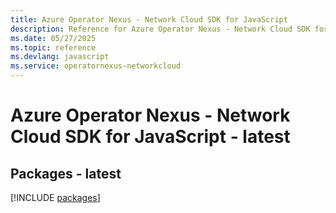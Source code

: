 ```yaml
---
title: Azure Operator Nexus - Network Cloud SDK for JavaScript
description: Reference for Azure Operator Nexus - Network Cloud SDK for JavaScript
ms.date: 05/27/2025
ms.topic: reference
ms.devlang: javascript
ms.service: operatornexus-networkcloud
---
```

# Azure Operator Nexus - Network Cloud SDK for JavaScript - latest
## Packages - latest
[!INCLUDE [packages](operator-nexus---network-cloud-index.md)]